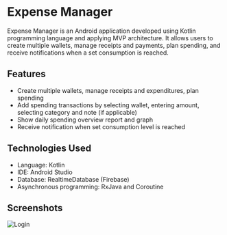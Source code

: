 # Expense Manager

Expense Manager is an Android application developed using Kotlin programming language and applying MVP architecture. It allows users to create multiple wallets, manage receipts and payments, plan spending, and receive notifications when a set consumption is reached.

## Features

- Create multiple wallets, manage receipts and expenditures, plan spending
- Add spending transactions by selecting wallet, entering amount, selecting category and note (if applicable)
- Show daily spending overview report and graph
- Receive notification when set consumption level is reached

## Technologies Used

- Language: Kotlin
- IDE: Android Studio
- Database: RealtimeDatabase (Firebase)
- Asynchronous programming: RxJava and Coroutine

## Screenshots

![Login](https://github.com/mrduongtien/ExpenseManager/assets/105474421/dafd2f1d-8f60-46bd-b1f0-6a1b8b3c069c)

